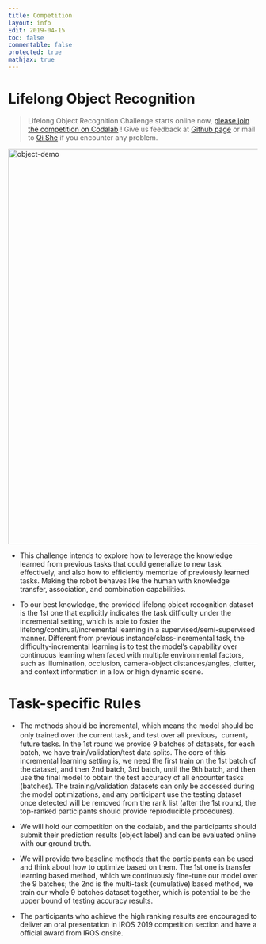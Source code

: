 ```yaml
---
title: Competition
layout: info
Edit: 2019-04-15
toc: false
commentable: false
protected: true
mathjax: true
---
```


# Lifelong Object Recognition 

> Lifelong Object Recognition Challenge starts online now, [please join the competition on Codalab](https://codalab.lri.fr/competitions/581) ! Give us feedback at [Github page](https://github.com/lifelong-robotic-vision/lifelong-robotic-vision.github.io) or mail to [Qi She](mailto:qi.she@intel.com) if you encounter any problem.

<img src="https://lifelong-robotic-vision.github.io/competition/object-demo.gif" alt="object-demo" width="800">

- This challenge intends to explore how to leverage the knowledge learned from previous tasks that could generalize to new task effectively, and also how to efficiently memorize of previously learned tasks. Making the robot behaves like the human with knowledge transfer, association, and combination capabilities.

- To our best knowledge, the provided lifelong object recognition dataset is the 1st one that explicitly indicates the task difficulty under the incremental setting, which is able to foster the lifelong/continual/incremental learning in a supervised/semi-supervised manner. Different from previous instance/class-incremental task, the difficulty-incremental learning is to test the model’s capability over continuous learning when faced with multiple environmental factors, such as illumination, occlusion, camera-object distances/angles, clutter, and context information in a low or high dynamic scene. 

<!---
- The final score is obtained via averaging the 3 aspects scores. (1) accuracy over both new and old tasks, e.g. object recognition; (2) the memory efficiency. The model size should be fixed not exceeding our bounded value, and (3) the running time for inference under the same setting. An evaluation metric will be provided.---> 

# Task-specific Rules
- The methods should be incremental, which means the model should be only trained over the current task, and test over all previous，current，future tasks. In the 1st round we provide $9$ batches of datasets, for each batch, we have train/validation/test data splits. The core of this incremental learning setting is, we need the first train on the 1st batch of the dataset, and then 2nd batch, 3rd batch, until the 9th batch, and then use the final model to obtain the test accuracy of all encounter tasks (batches). The training/validation datasets can only be accessed during the model optimizations, and any participant use the testing dataset once detected will be removed from the rank list (after the 1st round, the top-ranked participants should provide reproducible procedures). 

<!---
- The memory requirement of the model should be bounded by a finite bound, especially, the bound shall be independent of the number of training samples presented to the system, e.g. fixed model size.
- The computational demand of adding new training tasks or making a single inference should be bounded by a finite bound.
--->
- We will hold our competition on the codalab, and the participants should submit their prediction results (object label) and can be evaluated online with our ground truth.
 
<!---
- The final score is obtained via averaging the 3 aspects scores. (1) accuracy over both new and old tasks, e.g. object recognition; (2) the memory efficiency. The model size should be fixed not exceeding our bounded value, and (3) the running time for inference under the same setting. An evaluation metric will be provided.
--->

- We will provide two baseline methods that the participants can be used and think about how to optimize based on them. The 1st one is transfer learning based method, which we continuously fine-tune our model over the $9$ batches; the 2nd is the multi-task (cumulative) based method, we train our whole $9$ batches dataset together, which is potential to be the upper bound of testing accuracy results.

- The participants who achieve the high ranking results are encouraged to deliver an oral presentation in IROS 2019 competition section and have a official award from IROS onsite. 




